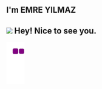 ## I'm EMRE YILMAZ
<h2><img src="https://emojis.slackmojis.com/emojis/images/1531849430/4246/blob-sunglasses.gif?1531849430" width="30"/> Hey! Nice to see you.</h2


![Snake Eating away my contributions](https://github.com/emreyilmaz1912/emreyilmaz1912/blob/output/github-contribution-grid-snake.gif)
